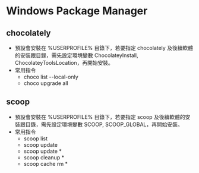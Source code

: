 # Windows Package Manager
## chocolately
* 預設會安裝在 %USERPROFILE% 目錄下，若要指定 chocolately 及後續軟體的安裝跟目錄，需先設定環境變數 ChocolateyInstall, ChocolateyToolsLocation，再開始安裝。
* 常用指令
  * choco list --local-only
  * choco upgrade all
## scoop
* 預設會安裝在 %USERPROFILE% 目錄下，若要指定 scoop 及後續軟體的安裝跟目錄，需先設定環境變數 SCOOP, SCOOP_GLOBAL，再開始安裝。
* 常用指令
  * scoop list
  * scoop update
  * scoop update *
  * scoop cleanup *
  * scoop cache rm *